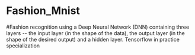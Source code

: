 # Fashion_Mnist
#Fashion recognition using a Deep Neural Network (DNN) containing three layers -- the input layer (in the shape of the data), the output layer (in the shape of the desired output) and a hidden layer. 
Tensorflow in practice specialization
